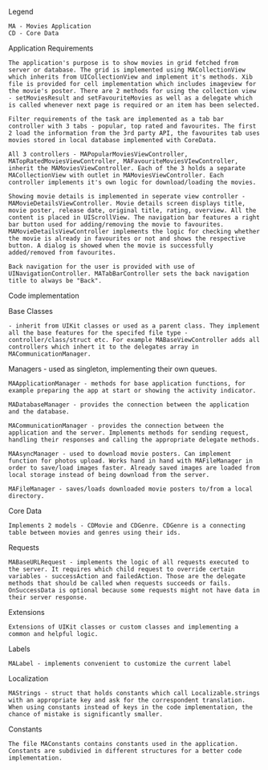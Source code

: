 Legend

    MA - Movies Application
    CD - Core Data

Application Requirements

    The application's purpose is to show movies in grid fetched from server or database. The grid is implemented using MACollectionView which inherits from UICollectionView and implement it's methods. Xib file is provided for cell implementation which includes imageview for the movie's poster. There are 2 methods for using the collection view - setMoviesResult and setFavouriteMovies as well as a delegate which is called whenever next page is required or an item has been selected.

    Filter requirements of the task are implemented as a tab bar controller with 3 tabs - popular, top rated and favourites. The first 2 load the information from the 3rd party API, the favourites tab uses movies stored in local database implemented with CoreData.
    
    All 3 controllers - MAPopularMoviesViewController, MATopRatedMoviesViewController, MAFavouriteMoviesVIewController, inherit the MAMoviesViewController. Each of the 3 holds a separate MACollectionView with outlet in MAMoviesViewController. Each controller implements it's own logic for download/loading the movies.

    Showing movie details is implemented in seperate view controller - MAMovieDetailsViewController. Movie details screen displays title, movie poster, release date, original title, rating, overview. All the content is placed in UIScrollView. The navigation bar features a right bar button used for adding/removing the movie to favourites. MAMovieDetailsViewController implements the logic for checking whether the movie is already in favourites or not and shows the respective button. A dialog is showed when the movie is successfully added/removed from favourites.

    Back navigation for the user is provided with use of UINavigationController. MATabBarController sets the back navigation title to always be "Back".

Code implementation

Base Classes

    - inherit from UIKit classes or used as a parent class. They implement all the base features for the specifed file type - controller/class/struct etc. For example MABaseViewController adds all controllers which inhert it to the delegates array in MACommunicationManager.

Managers - used as singleton, implementing their own queues.

    MAApplicationManager - methods for base application functions, for example preparing the app at start or showing the activity indicator.
    
    MADatabaseManager - provides the connection between the application and the database.
    
    MACommunicationManager - provides the connection between the application and the server. Implements methods for sending request, handling their responses and calling the appropriate delegate methods.
    
    MAAsyncManager - used to download movie posters. Can implement function for photos upload. Works hand in hand with MAFileManager in order to save/load images faster. Already saved images are loaded from local storage instead of being download from the server.
    
    MAFileManager - saves/loads downloaded movie posters to/from a local directory.
    
Core Data
    
    Implements 2 models - CDMovie and CDGenre. CDGenre is a connecting table between movies and genres using their ids.
    
Requests
    
    MABaseURLRequest - implements the logic of all requests executed to the server. It requires which child request to override certain variables - successAction and failedAction. Those are the delegate methods that should be called when requests succeeds or fails. OnSuccessData is optional because some requests might not have data in their server response.
    
Extensions 

    Extensions of UIKit classes or custom classes and implementing a common and helpful logic.
    
Labels

    MALabel - implements convenient to customize the current label
    
Localization

    MAStrings - struct that holds constants which call Localizable.strings with an appropriate key and ask for the correspondent translation. When using constants instead of keys in the code implementation, the chance of mistake is significantly smaller.
    
Constants

    The file MAConstants contains constants used in the application. Constants are subdivied in different structures for a better code implementation.
    



